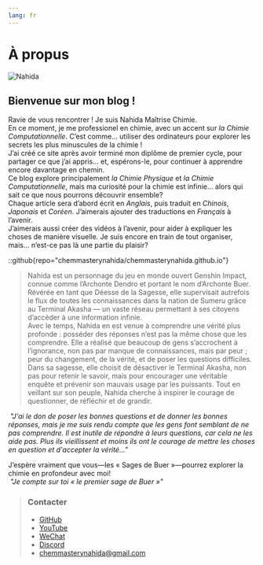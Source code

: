 ```yaml
---
lang: fr
---
```

# À propus

![Nahida](/fr/images/nahida.png)

## Bienvenue sur mon blog !

Ravie de vous rencontrer ! Je suis Nahida Maîtrise Chimie.  
En ce moment, je me professionel en chimie, avec un accent sur *la Chimie Computationnelle*. C’est comme… utiliser des ordinateurs pour explorer les secrets les plus minuscules de la chimie !  
J’ai créé ce site après avoir terminé mon diplôme de premier cycle, pour partager ce que j’ai appris… et, espérons-le, pour continuer à apprendre encore davantage en chemin.  
Ce blog explore principalement *la Chimie Physique* et *la Chimie Computationnelle*, mais ma curiosité pour la chimie est infinie… alors qui sait ce que nous pourrons découvrir ensemble?  
Chaque article sera d’abord écrit en *Anglais*, puis traduit en *Chinois*, *Japonais* et *Coréen*. J’aimerais ajouter des traductions en *Français* à l’avenir.  
J’aimerais aussi créer des vidéos à l’avenir, pour aider à expliquer les choses de manière visuelle. Je suis encore en train de tout organiser, mais… n’est-ce pas là une partie du plaisir?  

::github{repo="chemmasterynahida/chemmasterynahida.github.io"}

> Nahida est un personnage du jeu en monde ouvert Genshin Impact, connue comme l’Archonte Dendro et portant le nom d’Archonte Buer. Révérée en tant que Déesse de la Sagesse, elle supervisait autrefois le flux de toutes les connaissances dans la nation de Sumeru grâce au Terminal Akasha — un vaste réseau permettant à ses citoyens d’accéder à une information infinie.  
> Avec le temps, Nahida en est venue à comprendre une vérité plus profonde : posséder des réponses n’est pas la même chose que les comprendre. Elle a réalisé que beaucoup de gens s’accrochent à l’ignorance, non pas par manque de connaissances, mais par peur ; peur du changement, de la vérité, et de poser les questions difficiles.  
> Dans sa sagesse, elle choisit de désactiver le Terminal Akasha, non pas pour retenir le savoir, mais pour encourager une véritable enquête et prévenir son mauvais usage par les puissants. Tout en veillant sur son peuple, Nahida cherche à inspirer le courage de questionner, de réfléchir et de grandir.  

*&nbsp;"J'ai le don de poser les bonnes questions et de donner les bonnes réponses, mais je me suis rendu compte que les gens font semblant de ne pas comprendre. Il est inutile de répondre à leurs questions, car cela ne les aide pas. Plus ils vieillissent et moins ils ont le courage de mettre les choses en question et d'accepter la vérité..."*  

J’espère vraiment que vous—les « Sages de Buer »—pourrez explorer la chimie en profondeur avec moi!  
*&nbsp;"Je compte sur toi « le premier sage de Buer »"*

> ### Contacter
>
> - [GitHub](https://github.com/chemmasterynahida/)
> - [YouTube](https://www.youtube.com/@chemmasterynahida)
> - [WeChat](/fr/images/wechat.png)
> - [Discord](https://discord.gg/2nUFTgBr73)
> - [chemmasterynahida@gmail.com](mailto:chemmasterynahida@gmail.com)
